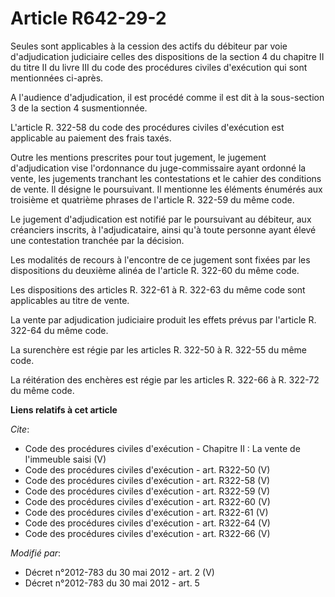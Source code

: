 # Article R642-29-2

Seules sont applicables à la cession des actifs du débiteur par voie d'adjudication judiciaire celles des dispositions de la
section 4 du chapitre II du titre II du livre III du code des procédures civiles d'exécution qui sont mentionnées ci-après. 

A l'audience d'adjudication, il est procédé comme il est dit à la sous-section 3 de la section 4 susmentionnée. 

L'article R. 322-58 du code des procédures civiles d'exécution est applicable au paiement des frais taxés. 

Outre les mentions prescrites pour tout jugement, le jugement d'adjudication vise l'ordonnance du juge-commissaire ayant
ordonné la vente, les jugements tranchant les contestations et le cahier des conditions de vente. Il désigne le poursuivant.
Il mentionne les éléments énumérés aux troisième et quatrième phrases de l'article R. 322-59 du même code. 

Le jugement d'adjudication est notifié par le poursuivant au débiteur, aux créanciers inscrits, à l'adjudicataire, ainsi qu'à
toute personne ayant élevé une contestation tranchée par la décision. 

Les modalités de recours à l'encontre de ce jugement sont fixées par les dispositions du deuxième alinéa de l'article R.
322-60 du même code. 

Les dispositions des articles R. 322-61 à R. 322-63 du même code sont applicables au titre de vente. 

La vente par adjudication judiciaire produit les effets prévus par l'article R. 322-64 du même code. 

La surenchère est régie par les articles R. 322-50 à R. 322-55 du même code. 

La réitération des enchères est régie par les articles R. 322-66 à R. 322-72 du même code.

**Liens relatifs à cet article**

_Cite_:

  - Code des procédures civiles d'exécution -  Chapitre II : La vente de l'immeuble saisi (V)
  - Code des procédures civiles d'exécution - art. R322-50 (V)
  - Code des procédures civiles d'exécution - art. R322-58 (V)
  - Code des procédures civiles d'exécution - art. R322-59 (V)
  - Code des procédures civiles d'exécution - art. R322-60 (V)
  - Code des procédures civiles d'exécution - art. R322-61 (V)
  - Code des procédures civiles d'exécution - art. R322-64 (V)
  - Code des procédures civiles d'exécution - art. R322-66 (V)

_Modifié par_:

  - Décret n°2012-783 du 30 mai 2012 - art. 2 (V)
  - Décret n°2012-783 du 30 mai 2012 - art. 5
